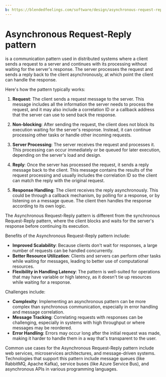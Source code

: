 ```yaml
---
b: https://blendedfeelings.com/software/design/asynchronous-request-reply-pattern.md
---
```


# Asynchronous Request-Reply pattern 
is a communication pattern used in distributed systems where a client sends a request to a server and continues with its processing without waiting for the server's response. The server processes the request and sends a reply back to the client asynchronously, at which point the client can handle the response.

Here's how the pattern typically works:

1. **Request**: The client sends a request message to the server. This message includes all the information the server needs to process the request, and it may also include a correlation ID or a callback address that the server can use to send back the response.

2. **Non-blocking**: After sending the request, the client does not block its execution waiting for the server's response. Instead, it can continue processing other tasks or handle other incoming requests.

3. **Server Processing**: The server receives the request and processes it. This processing can occur immediately or be queued for later execution, depending on the server's load and design.

4. **Reply**: Once the server has processed the request, it sends a reply message back to the client. This message contains the results of the request processing and usually includes the correlation ID so the client can match the reply with the original request.

5. **Response Handling**: The client receives the reply asynchronously. This could be through a callback mechanism, by polling for a response, or by listening on a message queue. The client then handles the response according to its own logic.

The Asynchronous Request-Reply pattern is different from the synchronous Request-Reply pattern, where the client blocks and waits for the server's response before continuing its execution.

Benefits of the Asynchronous Request-Reply pattern include:
- **Improved Scalability**: Because clients don't wait for responses, a large number of requests can be handled concurrently.
- **Better Resource Utilization**: Clients and servers can perform other tasks while waiting for messages, leading to better use of computational resources.
- **Flexibility in Handling Latency**: The pattern is well-suited for operations that may have variable or high latency, as it doesn't tie up resources while waiting for a response.

Challenges include:
- **Complexity**: Implementing an asynchronous pattern can be more complex than synchronous communication, especially in error handling and message correlation.
- **Message Tracking**: Correlating requests with responses can be challenging, especially in systems with high throughput or where messages may be reordered.
- **Error Handling**: Errors may occur long after the initial request was made, making it harder to handle them in a way that's transparent to the user.

Common use cases for the Asynchronous Request-Reply pattern include web services, microservices architectures, and message-driven systems. Technologies that support this pattern include message queues (like RabbitMQ, Apache Kafka), service buses (like Azure Service Bus), and asynchronous APIs in various programming languages.